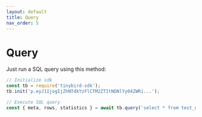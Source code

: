 ```yaml
---
layout: default
title: Query
nav_order: 5
---
```


# Query

Just run a SQL query using this method:

```js
// Initialize sdk
const tb = require('tinybird-sdk');
tb.init('p.eyJ1IjogIjZhNTdkYzFlCTM2ZTItNDNlYy04ZWRi...');

// Execute SQL query
const { meta, rows, statistics } = await tb.query('select * from test_datasource');
```
